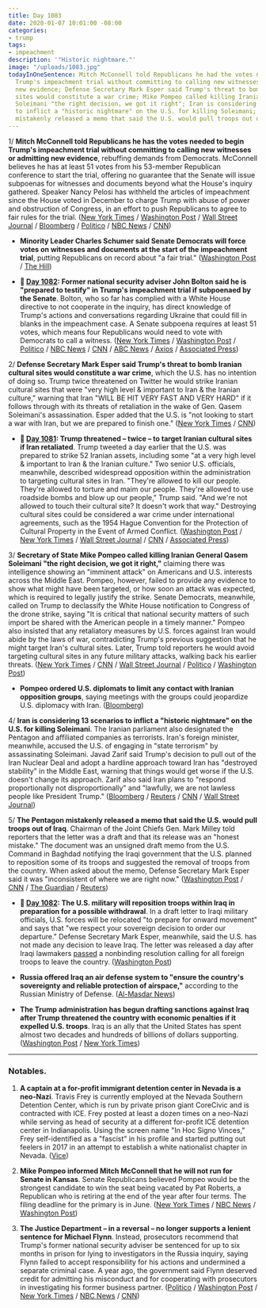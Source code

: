 ```yaml
---
title: Day 1083
date: 2020-01-07 10:01:00 -08:00
categories:
- trump
tags:
- impeachment
description: '"Historic nightmare."'
image: "/uploads/1083.jpg"
todayInOneSentence: Mitch McConnell told Republicans he had the votes needed to begin
  Trump's impeachment trial without committing to calling new witnesses or admitting
  new evidence; Defense Secretary Mark Esper said Trump's threat to bomb Iranian cultural
  sites would constitute a war crime; Mike Pompeo called killing Iranian General Qasem
  Soleimani "the right decision, we got it right"; Iran is considering 13 scenarios
  to inflict a "historic nightmare" on the U.S. for killing Soleimani; and the Pentagon
  mistakenly released a memo that said the U.S. would pull troops out of Iraq.
---
```


1/ **Mitch McConnell told Republicans he has the votes needed to begin Trump's impeachment trial without committing to calling new witnesses or admitting new evidence**, rebuffing demands from Democrats. McConnell believes he has at least 51 votes from his 53-member Republican conference to start the trial, offering no guarantee that the Senate will issue subpoenas for witnesses and documents beyond what the House's inquiry gathered. Speaker Nancy Pelosi has withheld the articles of impeachment since the House voted in December to charge Trump with abuse of power and obstruction of Congress, in an effort to push Republicans to agree to fair rules for the trial. ([New York Times](https://www.nytimes.com/2020/01/07/us/politics/impeachment-trial-witnesses.html) / [Washington Post](https://www.washingtonpost.com/politics/trump-impeachment-live-updates/2020/01/07/e0f49d52-313b-11ea-91fd-82d4e04a3fac_story.html) / [Wall Street Journal](https://www.wsj.com/articles/lawmakers-huddle-amid-trump-impeachment-impasse-11578420162) / [Bloomberg](https://www.bloomberg.com/news/articles/2020-01-07/mcconnell-unites-gop-on-trial-rules-aimed-at-trump-acquittal) / [Politico](https://www.politico.com/news/2020/01/07/mcconnell-prepares-to-move-forward-on-impeachment-trial-rules-without-democrats-095537) / [NBC News](https://www.nbcnews.com/politics/trump-impeachment-inquiry/mcconnell-says-he-has-enough-republican-votes-begin-trump-s-n1111931) / [CNN](https://www.cnn.com/2020/01/07/politics/mitch-mcconnell-impeachment-trial-latest/index.html))

* **Minority Leader Charles Schumer said Senate Democrats will force votes on witnesses and documents at the start of the impeachment trial**, putting Republicans on record about "a fair trial." ([Washington Post](https://www.washingtonpost.com/politics/trump-impeachment-live-updates/2020/01/07/e0f49d52-313b-11ea-91fd-82d4e04a3fac_story.html) / [The Hill](https://thehill.com/homenews/senate/477123-schumer-vows-to-force-votes-on-impeachment-witnesses))

* **📌 [Day 1082](https://whatthefuckjusthappenedtoday.com/2020/01/06/day-1082/#1-former-national-security-adviser-j): Former national security adviser John Bolton said he is "prepared to testify" in Trump's impeachment trial if subpoenaed by the Senate**. Bolton, who so far has complied with a White House directive to not cooperate in the inquiry, has direct knowledge of Trump's actions and conversations regarding Ukraine that could fill in blanks in the impeachment case. A Senate subpoena requires at least 51 votes, which means four Republicans would need to vote with Democrats to call a witness. ([New York Times](https://www.nytimes.com/2020/01/06/us/politics/bolton-testify-impeachment-trial.html) / [Washington Post](https://www.washingtonpost.com/politics/trump-impeachment-live-updates/2020/01/06/1540f98e-3074-11ea-9313-6cba89b1b9fb_story.html) / [Politico](https://www.politico.com/news/2020/01/06/john-bolton-willing-to-testify-in-trumps-impeachment-trial-094757) / [NBC News](https://www.nbcnews.com/politics/trump-impeachment-inquiry/bolton-willing-testify-senate-impeachment-trial-if-subpoenaed-n1111256) / [CNN](https://www.cnn.com/2020/01/06/politics/john-bolton-testify-impeachment-subpoena/index.html) / [ABC News](https://abcnews.go.com/Politics/bolton-prepared-testify-trump-impeachment-trial-subpoenaed/story?id=68097771) / [Axios](https://www.axios.com/john-bolton-testify-trump-impeachment-trial-subpoena-485bbf06-344e-4140-a2d2-dacb14f10f26.html) / [Associated Press](https://apnews.com/a64ea4327e68348f2cb923da7d191d94))

2/ **Defense Secretary Mark Esper said Trump's threat to bomb Iranian cultural sites would constitute a war crime**, which the U.S. has no intention of doing so. Trump twice threatened on Twitter he would strike Iranian cultural sites that were "very high level & important to Iran & the Iranian culture," warning that Iran "WILL BE HIT VERY FAST AND VERY HARD" if it follows through with its threats of retaliation in the wake of Gen. Qasem Soleimani's assassination. Esper added that the U.S. is "not looking to start a war with Iran, but we are prepared to finish one." ([New York Times](https://www.nytimes.com/2020/01/06/us/politics/trump-esper-iran-cultural-sites.html) / [CNN](https://www.cnn.com/2020/01/07/politics/esper-iran-interview/index.html))

* **📌 [Day 1081](https://whatthefuckjusthappenedtoday.com/2020/01/05/day-1081/#4-trump-threatened-%E2%80%93-twice-%E2%80%93-to-targ): Trump threatened – twice – to target Iranian cultural sites if Iran retaliated**. Trump tweeted a day earlier that the U.S. was prepared to strike 52 Iranian assets, including some "at a very high level & important to Iran & the Iranian culture." Two senior U.S. officials, meanwhile, described widespread opposition within the administration to targeting cultural sites in Iran. "They're allowed to kill our people. They're allowed to torture and maim our people. They're allowed to use roadside bombs and blow up our people," Trump said. "And we're not allowed to touch their cultural site? It doesn't work that way." Destroying cultural sites could be considered a war crime under international agreements, such as the 1954 Hague Convention for the Protection of Cultural Property in the Event of Armed Conflict. ([Washington Post](https://www.washingtonpost.com/politics/trumps-threats-against-iranian-sites-raise-questions-about-the-potential-for-war-crimes/2020/01/05/c03d8de8-2ff2-11ea-898f-eb846b7e9feb_story.html) / [New York Times](https://www.nytimes.com/2020/01/05/us/politics/trump-iran-cultural-sites.html) / [Wall Street Journal](https://www.wsj.com/articles/trump-repeats-threat-to-target-iranian-cultural-sites-11578274198) / [CNN](https://www.cnn.com/2020/01/05/politics/iranian-cultural-sites-us-strikes-donald-trump/) / [Associated Press](https://apnews.com/8d3385ab6c29c3da3ab9b081bae53884))

3/ **Secretary of State Mike Pompeo called killing Iranian General Qasem Soleimani "the right decision, we got it right,"** claiming there was intelligence showing an "imminent attack" on Americans and U.S. interests across the Middle East. Pompeo, however, failed to provide any evidence to show what might have been targeted, or how soon an attack was expected, which is required to legally justify the strike. Senate Democrats, meanwhile, called on Trump to declassify the White House notification to Congress of the drone strike, saying "It is critical that national security matters of such import be shared with the American people in a timely manner." Pompeo also insisted that any retaliatory measures by U.S. forces against Iran would abide by the laws of war, contradicting Trump's previous suggestion that he might target Iran's cultural sites. Later, Trump told reporters he would avoid targeting cultural sites in any future military attacks, walking back his earlier threats. ([New York Times](https://www.nytimes.com/2020/01/07/world/middleeast/trump-iran.html) / [CNN](https://www.cnn.com/2020/01/07/politics/pompeo-iran-briefing/index.html) / [Wall Street Journal](https://www.wsj.com/articles/democratic-senators-want-soleimani-document-declassified-11578331185) / [Politico](https://www.politico.com/news/2020/01/07/pompeo-us-abide-laws-of-war-targeting-cultural-sites-095525) / [Washington Post](https://www.washingtonpost.com/world/middle_east/iran-live-updates/2020/01/07/896c70a2-30d5-11ea-9313-6cba89b1b9fb_story.html))

* **Pompeo ordered U.S. diplomats to limit any contact with Iranian opposition groups**, saying meetings with the groups could jeopardize U.S. diplomacy with Iran. ([Bloomberg](https://www.bloomberg.com/news/articles/2020-01-07/pompeo-limits-u-s-contact-with-iranian-group-linked-to-giuliani))

4/ **Iran is considering 13 scenarios to inflict a "historic nightmare" on the U.S. for killing Soleimani**. The Iranian parliament also designated the Pentagon and affiliated companies as terrorists. Iran's foreign minister, meanwhile, accused the U.S. of engaging in "state terrorism" by assassinating Soleimani. Javad Zarif said Trump's decision to pull out of the Iran Nuclear Deal and adopt a hardline approach toward Iran has "destroyed stability" in the Middle East, warning that things would get worse if the U.S. doesn't change its approach. Zarif also said Iran plans to "respond proportionally not disproportionally" and "lawfully, we are not lawless people like President Trump." ([Bloomberg](https://www.bloomberg.com/news/articles/2020-01-07/iran-says-its-retaliation-will-be-historic-nightmare-for-u-s) / [Reuters](https://www.reuters.com/article/us-iraq-security/iran-considers-retaliation-options-as-it-buries-slain-commander-idUSKBN1Z60NL) / [CNN](https://www.cnn.com/2020/01/07/middleeast/iran-zarif-united-states-intl/index.html) / [Wall Street Journal](https://www.wsj.com/articles/stampede-at-funeral-procession-for-iranian-commander-kills-35-11578390888?mod=hp_lead_pos1))

5/ **The Pentagon mistakenly released a memo that said the U.S. would pull troops out of Iraq**. Chairman of the Joint Chiefs Gen. Mark Milley told reporters that the letter was a draft and that its release was an "honest mistake." The document was an unsigned draft memo from the U.S. Command in Baghdad notifying the Iraqi government that the U.S. planned to reposition some of its troops and suggested the removal of troops from the country. When asked about the memo, Defense Secretary Mark Esper said it was "inconsistent of where we are right now." ([Washington Post](https://www.washingtonpost.com/world/iran-strike-live-updates/2020/01/06/3b5451f2-3024-11ea-9313-6cba89b1b9fb_story.html) / [CNN](https://www.cnn.com/2020/01/06/politics/us-troops-iraq/index.html) / [The Guardian](https://www.theguardian.com/us-news/live/2020/jan/06/donald-trump-impeachment-news-today-iran-latest-updates) / [Reuters](https://www.reuters.com/article/us-iraq-security-idUSKBN1Z50KU))

* **📌 [Day 1082](https://whatthefuckjusthappenedtoday.com/2020/01/06/day-1082/#7-the-u-s-military-will-reposition-t): The U.S. military will reposition troops within Iraq in preparation for a possible withdrawal**. In a draft letter to Iraqi military officials, U.S. forces will be relocated "to prepare for onward movement" and says that "we respect your sovereign decision to order our departure." Defense Secretary Mark Esper, meanwhile, said the U.S. has not made any decision to leave Iraq. The letter was released a day after Iraqi lawmakers [passed](https://whatthefuckjusthappenedtoday.com/2020/01/05/day-1081/#6-the-iraqi-parliament-passed-a-reso) a nonbinding resolution calling for all foreign troops to leave the country. ([Washington Post](https://www.washingtonpost.com/world/iran-strike-live-updates/2020/01/06/3b5451f2-3024-11ea-9313-6cba89b1b9fb_story.html))

* **Russia offered Iraq an air defense system to "ensure the country's sovereignty and reliable protection of airspace,"** according to the Russian Ministry of Defense. ([Al-Masdar News](https://www.almasdarnews.com/article/russia-offers-iraq-s-400-air-defense-system-to-protect-airspace/))

* **The Trump administration has begun drafting sanctions against Iraq after Trump threatened the country with economic penalties if it expelled U.S. troops**. Iraq is an ally that the United States has spent almost two decades and hundreds of billions of dollars supporting. ([Washington Post](https://www.washingtonpost.com/business/2020/01/06/trump-administration-begins-drafting-possible-sanctions-against-iraq-following-trumps-economic-threat/) / [New York Times](https://www.nytimes.com/2020/01/05/us/politics/trump-iran-cultural-sites.html))

---

### Notables.

1. **A captain at a for-profit immigrant detention center in Nevada is a neo-Nazi**. Travis Frey is currently employed at the Nevada Southern Detention Center, which is run by private prison giant CoreCivic and is contracted with ICE. Frey posted at least a dozen times on a neo-Nazi while serving as head of security at a different for-profit ICE detention center in Indianapolis. Using the screen name "In Hoc Signo Vinces," Frey self-identified as a "fascist" in his profile and started putting out feelers in 2017 in an attempt to establish a white nationalist chapter in Nevada. ([Vice](https://www.vice.com/en_us/article/y3mg9x/ice-detention-center-captain-was-on-a-neo-nazi-website-and-wanted-to-start-a-white-nationalist-group))

2. **Mike Pompeo informed Mitch McConnell that he will not run for Senate in Kansas**. Senate Republicans believed Pompeo would be the strongest candidate to win the seat being vacated by Pat Roberts, a Republican who is retiring at the end of the year after four terms. The filing deadline for the primary is in June. ([New York Times](https://www.nytimes.com/2020/01/06/us/politics/mike-pompeo-senate-kansas.html) / [NBC News](https://www.nbcnews.com/politics/2020-election/pompeo-tells-mcconnell-he-won-t-run-senate-sources-say-n1111606) / [Washington Post](https://www.washingtonpost.com/politics/pompeo-decides-against-run-for-us-senate-seat-in-kansas/2020/01/06/2e3b75d6-30dd-11ea-a053-dc6d944ba776_story.html))

3. **The Justice Department – in a reversal – no longer supports a lenient sentence for Michael Flynn**. Instead, prosecutors recommend that Trump's former national security adviser be sentenced for up to six months in prison for lying to investigators in the Russia inquiry, saying Flynn failed to accept responsibility for his actions and undermined a separate criminal case. A year ago, the government said Flynn deserved credit for admitting his misconduct and for cooperating with prosecutors in investigating his former business partner. ([Politico](https://www.politico.com/news/2020/01/07/doj-michael-flynn-jail-six-months-095584) / [Washington Post](https://www.washingtonpost.com/local/legal-issues/michael-flynn-deserves-up-to-six-months-in-prison-us-justice-department-says-in-reversal-for-former-trump-national-security-adviser/2020/01/07/e87fcf4a-0c94-11ea-8397-a955cd542d00_story.html) / [New York Times](https://www.nytimes.com/2020/01/07/us/politics/flynn-prosecutors-sentencing.html) / [NBC News](https://www.nbcnews.com/politics/donald-trump/justice-dept-changes-tune-says-ex-trump-aide-michael-flynn-n1111886) / [CNN](https://www.cnn.com/2020/01/07/politics/michael-flynn-sentencing-recommendation-six-months/index.html))